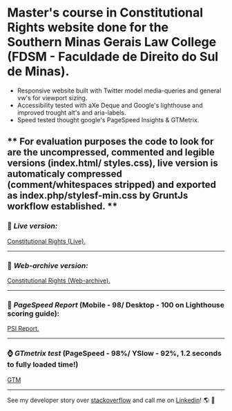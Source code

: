 # Master's course in Constitutional Rights website done for the Southern Minas Gerais Law College (FDSM - Faculdade de Direito do Sul de Minas).

- Responsive website built with Twitter model media-queries and general vw's for viewport sizing.
- Accessibility tested with aXe Deque and Google's lighthouse and improved trought alt's and aria-labels.
- Speed tested thought google's PageSpeed Insights & GTMetrix.

** For evaluation purposes the code to look for are the uncompressed, commented and legible versions (index.html/ styles.css), live version is automaticaly compressed (comment/whitespaces stripped) and exported as index.php/stylesf-min.css by GruntJs workflow established. ** 
<br>
---

### :metal: *Live version:* 
[Constitutional Rights (Live).](https://www.fdsm.edu.br/pos-graduacao-direito-constitucional/)

---

### :date: *Web-archive version:*
[Constitutional Rights (Web-archive).](http://web.archive.org/web/20190618125505/https://www.fdsm.edu.br/pos-graduacao-direito-constitucional/)

---

### :rabbit2: *PageSpeed Report* (Mobile - 98/ Desktop - 100 on Lighthouse scoring guide):
[PSI Report.](https://developers.google.com/speed/pagespeed/insights/?url=https%3A%2F%2Fwww.fdsm.edu.br%2Fpos-graduacao-direito-constitucional%2F&tab=desktop)

---

### :watch: *GTmetrix test* (PageSpeed - 98%/ YSlow - 92%, 1.2 seconds to fully loaded time!)
[GTM](https://gtmetrix.com/reports/www.fdsm.edu.br/2XGYV65R)

---

See my developer story over [stackoverflow](https://stackoverflow.com/story/andreygomes87b) and call me on [Linkedin](https://www.linkedin.com/in/andreygomes87b/)! :earth_americas: :metal: 